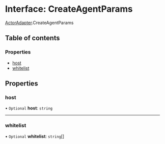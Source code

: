 # Interface: CreateAgentParams

[ActorAdapter](../modules/ActorAdapter.md).CreateAgentParams

## Table of contents

### Properties

- [host](ActorAdapter.CreateAgentParams.md#host)
- [whitelist](ActorAdapter.CreateAgentParams.md#whitelist)

## Properties

### host

• `Optional` **host**: `string`

___

### whitelist

• `Optional` **whitelist**: `string`[]
